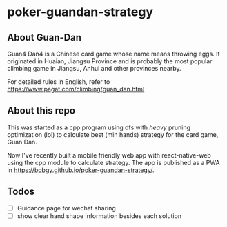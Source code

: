 # poker-guandan-strategy

## About Guan-Dan

Guan4 Dan4 is a Chinese card game whose name means throwing eggs. It originated in Huaian, Jiangsu Province and is probably the most popular climbing game in Jiangsu, Anhui and other provinces nearby.

For detailed rules in English, refer to https://www.pagat.com/climbing/guan_dan.html

## About this repo

This was started as a cpp program using dfs with _heavy_ pruning optimization (lol) to calculate best (min hands) strategy for the card game, Guan Dan.

Now I've recently built a mobile friendly web app with react-native-web using the cpp module to calculate strategy. The app is published as a PWA in https://bobgy.github.io/poker-guandan-strategy/.

## Todos

- [ ] Guidance page for wechat sharing
- [ ] show clear hand shape information besides each solution

